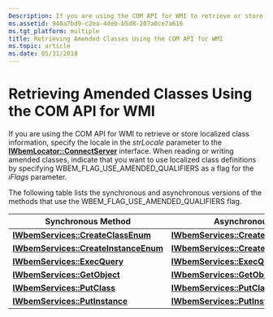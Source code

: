 ```yaml
---
Description: If you are using the COM API for WMI to retrieve or store localized class information, specify the locale in the strLocale parameter to the IWbemLocator::ConnectServer interface.
ms.assetid: 940a7bd9-c2ea-4deb-b5d8-207a0ce7a616
ms.tgt_platform: multiple
title: Retrieving Amended Classes Using the COM API for WMI
ms.topic: article
ms.date: 05/31/2018
---
```


# Retrieving Amended Classes Using the COM API for WMI

If you are using the COM API for WMI to retrieve or store localized class information, specify the locale in the *strLocale* parameter to the [**IWbemLocator::ConnectServer**](/windows/desktop/api/Wbemcli/nf-wbemcli-iwbemlocator-connectserver) interface. When reading or writing amended classes, indicate that you want to use localized class definitions by specifying WBEM\_FLAG\_USE\_AMENDED\_QUALIFIERS as a flag for the *iFlags* parameter.

The following table lists the synchronous and asynchronous versions of the methods that use the WBEM\_FLAG\_USE\_AMENDED\_QUALIFIERS flag.



| Synchronous Method                                                            | Asynchronous Method                                                                     |
|-------------------------------------------------------------------------------|-----------------------------------------------------------------------------------------|
| [**IWbemServices::CreateClassEnum**](/windows/desktop/api/WbemCli/nf-wbemcli-iwbemservices-createclassenum)       | [**IWbemServices::CreateClassEnumAsync**](/windows/desktop/api/WbemCli/nf-wbemcli-iwbemservices-createclassenumasync)       |
| [**IWbemServices::CreateInstanceEnum**](/windows/desktop/api/WbemCli/nf-wbemcli-iwbemservices-createinstanceenum) | [**IWbemServices::CreateInstanceEnumAsync**](/windows/desktop/api/WbemCli/nf-wbemcli-iwbemservices-createinstanceenumasync) |
| [**IWbemServices::ExecQuery**](/windows/desktop/api/WbemCli/nf-wbemcli-iwbemservices-execquery)                   | [**IWbemServices::ExecQueryAsync**](/windows/desktop/api/WbemCli/nf-wbemcli-iwbemservices-execqueryasync)                   |
| [**IWbemServices::GetObject**](/windows/desktop/api/WbemCli/nf-wbemcli-iwbemservices-getobject)                   | [**IWbemServices::GetObjectAsync**](/windows/desktop/api/WbemCli/nf-wbemcli-iwbemservices-getobjectasync)                   |
| [**IWbemServices::PutClass**](/windows/desktop/api/WbemCli/nf-wbemcli-iwbemservices-putclass)                     | [**IWbemServices::PutClassAsync**](/windows/desktop/api/WbemCli/nf-wbemcli-iwbemservices-putclassasync)                     |
| [**IWbemServices::PutInstance**](/windows/desktop/api/WbemCli/nf-wbemcli-iwbemservices-putinstance)               | [**IWbemServices::PutInstanceAsync**](/windows/desktop/api/WbemCli/nf-wbemcli-iwbemservices-putinstanceasync)               |



 

 

 



